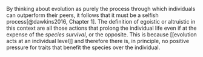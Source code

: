 By thinking about evolution as purely the process through which individuals can outperform their peers, it follows that it must be a selfish process[@dawkins2016, Chapter 1]. The definition of egoistic or altruistic in this context are all those actions that prolong the individual life even if at the expense of the *species survival*, or the opposite. This is because [[evolution acts at an individual level]] and therefore there is, in principle, no positive pressure for traits that benefit the species over the individual. 